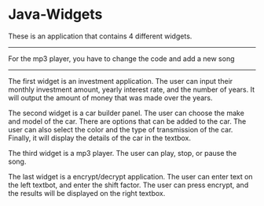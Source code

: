 # Java-Widgets
These is an application that contains 4 different widgets. 

********************************************************************
  For the mp3 player, you have to change the code and add a new song
********************************************************************

The first widget is an investment application. The user can input their monthly investment amount, yearly interest rate, and the number of years. It will output the amount of money that was made over the years. 

The second widget is a car builder panel. The user can choose the make and model of the car. There are options that can be added to the car. The user can also select the color and the type of transmission of the car. Finally, it will display the details of the car in the textbox. 

The third widget is a mp3 player. The user can play, stop, or pause the song. 

The last widget is a encrypt/decrypt application. The user can enter text on the left textbot, and enter the shift factor. The user can press encrypt, and the results will be displayed on the right textbox. 
